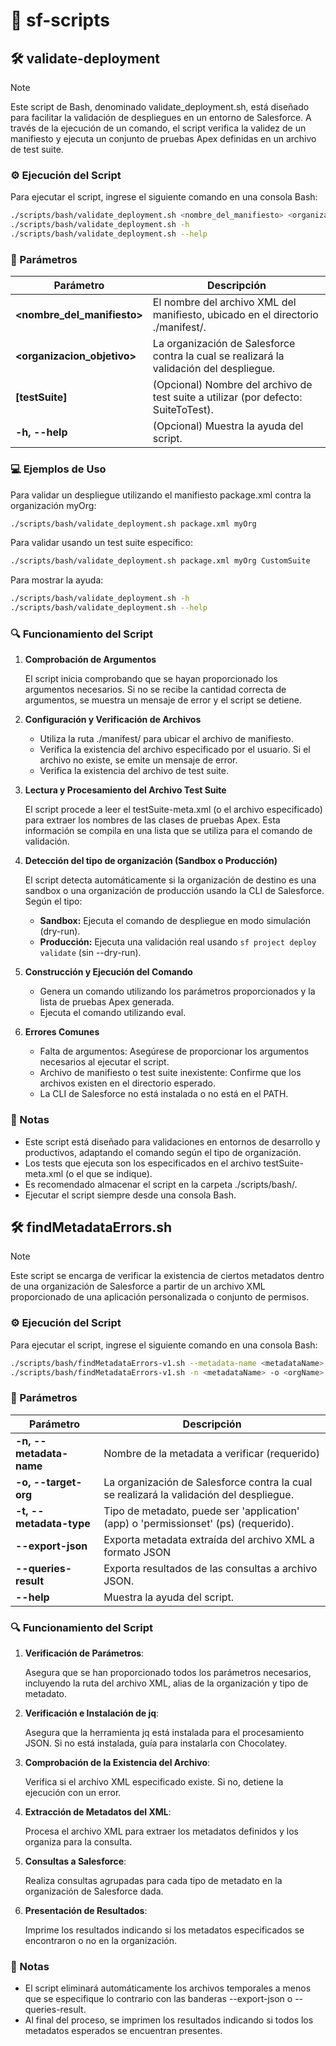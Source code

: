 # :rocket: sf-scripts

## :hammer_and_wrench: validate-deployment

>[!NOTE]
> Este script de Bash, denominado validate_deployment.sh, está diseñado para facilitar la validación de despliegues en un entorno de Salesforce. 
> A través de la ejecución de un comando, el script verifica la validez de un manifiesto y ejecuta un conjunto de pruebas Apex definidas en un archivo de test suite.

### :gear: Ejecución del Script

Para ejecutar el script, ingrese el siguiente comando en una consola Bash:

```bash
./scripts/bash/validate_deployment.sh <nombre_del_manifiesto> <organizacion_objetivo> [testSuite]
./scripts/bash/validate_deployment.sh -h
./scripts/bash/validate_deployment.sh --help
```

### :round_pushpin: Parámetros

| Parámetro | Descripción |
|-----------|-------------|
| **<nombre_del_manifiesto>**| El nombre del archivo XML del manifiesto, ubicado en el directorio ./manifest/.|
| **<organizacion_objetivo>**| La organización de Salesforce contra la cual se realizará la validación del despliegue. |
| **[testSuite]**| (Opcional) Nombre del archivo de test suite a utilizar (por defecto: SuiteToTest). |
| **-h, --help**| (Opcional) Muestra la ayuda del script. |

### :computer: Ejemplos de Uso

Para validar un despliegue utilizando el manifiesto package.xml contra la organización myOrg:

```bash
./scripts/bash/validate_deployment.sh package.xml myOrg
```

Para validar usando un test suite específico:

```bash
./scripts/bash/validate_deployment.sh package.xml myOrg CustomSuite
```

Para mostrar la ayuda:

```bash
./scripts/bash/validate_deployment.sh -h
./scripts/bash/validate_deployment.sh --help
```

### :mag: Funcionamiento del Script

1. **Comprobación de Argumentos**

    El script inicia comprobando que se hayan proporcionado los argumentos necesarios. Si no se recibe la cantidad correcta de argumentos, se muestra un mensaje de error y el script se detiene.

2. **Configuración y Verificación de Archivos**

    - Utiliza la ruta ./manifest/ para ubicar el archivo de manifiesto.
    - Verifica la existencia del archivo especificado por el usuario. Si el archivo no existe, se emite un mensaje de error.
    - Verifica la existencia del archivo de test suite.

3. **Lectura y Procesamiento del Archivo Test Suite**

    El script procede a leer el testSuite-meta.xml (o el archivo especificado) para extraer los nombres de las clases de pruebas Apex. Esta información se compila en una lista que se utiliza para el comando de validación.

4. **Detección del tipo de organización (Sandbox o Producción)**

    El script detecta automáticamente si la organización de destino es una sandbox o una organización de producción usando la CLI de Salesforce. Según el tipo:
    - **Sandbox:** Ejecuta el comando de despliegue en modo simulación (dry-run).
    - **Producción:** Ejecuta una validación real usando `sf project deploy validate` (sin --dry-run).

5. **Construcción y Ejecución del Comando**

    - Genera un comando utilizando los parámetros proporcionados y la lista de pruebas Apex generada.
    - Ejecuta el comando utilizando eval.

6. **Errores Comunes**

    - Falta de argumentos: Asegúrese de proporcionar los argumentos necesarios al ejecutar el script.
    - Archivo de manifiesto o test suite inexistente: Confirme que los archivos existen en el directorio esperado.
    - La CLI de Salesforce no está instalada o no está en el PATH.

### :pushpin: Notas

- Este script está diseñado para validaciones en entornos de desarrollo y productivos, adaptando el comando según el tipo de organización.
- Los tests que ejecuta son los especificados en el archivo testSuite-meta.xml (o el que se indique).
- Es recomendado almacenar el script en la carpeta ./scripts/bash/.
- Ejecutar el script siempre desde una consola Bash.

## :hammer_and_wrench: findMetadataErrors.sh

> [!NOTE]
> Este script se encarga de verificar la existencia de ciertos metadatos dentro de una organización de Salesforce a partir de un archivo XML proporcionado de una aplicación personalizada o conjunto de permisos.

### :gear: Ejecución del Script

Para ejecutar el script, ingrese el siguiente comando en una consola Bash:

```bash
./scripts/bash/findMetadataErrors-v1.sh --metadata-name <metadataName> --target-org <orgName> --metadata-type <metadataType>
./scripts/bash/findMetadataErrors-v1.sh -n <metadataName> -o <orgName> -t <metadataType> --queries-result --export-json
```

### :round_pushpin: Parámetros

| Parámetro | Descripción |
|-----------|-------------|
| **-n, --metadata-name** <value> | Nombre de la metadata a verificar (requerido) |
| **-o, --target-org** <value> | La organización de Salesforce contra la cual se realizará la validación del despliegue. |
| **-t, --metadata-type** <value> | Tipo de metadato, puede ser 'application' (app) o 'permissionset' (ps) (requerido). |
| **--export-json** | Exporta metadata extraída del archivo XML a formato JSON |
| **--queries-result** | Exporta resultados de las consultas a archivo JSON. |
| **--help** | Muestra la ayuda del script. |

### :mag: Funcionamiento del Script

1. **Verificación de Parámetros**:

    Asegura que se han proporcionado todos los parámetros necesarios, incluyendo la ruta del archivo XML, alias de la organización y tipo de metadato.

2. **Verificación e Instalación de jq**:

    Asegura que la herramienta jq está instalada para el procesamiento JSON. Si no está instalada, guía para instalarla con Chocolatey.

3. **Comprobación de la Existencia del Archivo**:

    Verifica si el archivo XML especificado existe. Si no, detiene la ejecución con un error.

4. **Extracción de Metadatos del XML**:

    Procesa el archivo XML para extraer los metadatos definidos y los organiza para la consulta.

5. **Consultas a Salesforce**:

    Realiza consultas agrupadas para cada tipo de metadato en la organización de Salesforce dada.

6. **Presentación de Resultados**:

    Imprime los resultados indicando si los metadatos especificados se encontraron o no en la organización.

### :pushpin: Notas

- El script eliminará automáticamente los archivos temporales a menos que se especifique lo contrario con las banderas --export-json o --queries-result. 
- Al final del proceso, se imprimen los resultados indicando si todos los metadatos esperados se encuentran presentes.
